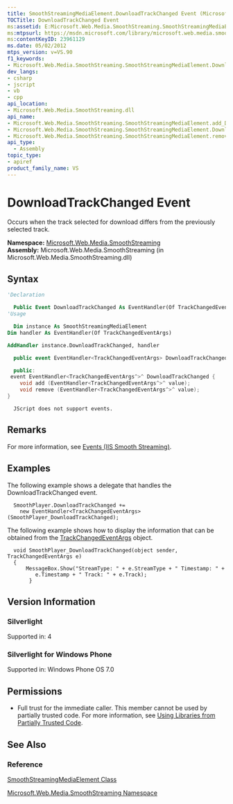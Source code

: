 ```yaml
---
title: SmoothStreamingMediaElement.DownloadTrackChanged Event (Microsoft.Web.Media.SmoothStreaming)
TOCTitle: DownloadTrackChanged Event
ms:assetid: E:Microsoft.Web.Media.SmoothStreaming.SmoothStreamingMediaElement.DownloadTrackChanged
ms:mtpsurl: https://msdn.microsoft.com/library/microsoft.web.media.smoothstreaming.smoothstreamingmediaelement.downloadtrackchanged(v=VS.90)
ms:contentKeyID: 23961129
ms.date: 05/02/2012
mtps_version: v=VS.90
f1_keywords:
- Microsoft.Web.Media.SmoothStreaming.SmoothStreamingMediaElement.DownloadTrackChanged
dev_langs:
- csharp
- jscript
- vb
- cpp
api_location:
- Microsoft.Web.Media.SmoothStreaming.dll
api_name:
- Microsoft.Web.Media.SmoothStreaming.SmoothStreamingMediaElement.add_DownloadTrackChanged
- Microsoft.Web.Media.SmoothStreaming.SmoothStreamingMediaElement.DownloadTrackChanged
- Microsoft.Web.Media.SmoothStreaming.SmoothStreamingMediaElement.remove_DownloadTrackChanged
api_type:
  - Assembly
topic_type:
- apiref
product_family_name: VS
---
```


# DownloadTrackChanged Event

Occurs when the track selected for download differs from the previously selected track.

**Namespace:**  [Microsoft.Web.Media.SmoothStreaming](microsoft-web-media-smoothstreaming-namespace_1.md)  
**Assembly:**  Microsoft.Web.Media.SmoothStreaming (in Microsoft.Web.Media.SmoothStreaming.dll)

## Syntax

```vb
'Declaration

  Public Event DownloadTrackChanged As EventHandler(Of TrackChangedEventArgs)
'Usage

  Dim instance As SmoothStreamingMediaElement
Dim handler As EventHandler(Of TrackChangedEventArgs)

AddHandler instance.DownloadTrackChanged, handler
```

```csharp
  public event EventHandler<TrackChangedEventArgs> DownloadTrackChanged
```

```cpp
  public:
 event EventHandler<TrackChangedEventArgs^>^ DownloadTrackChanged {
    void add (EventHandler<TrackChangedEventArgs^>^ value);
    void remove (EventHandler<TrackChangedEventArgs^>^ value);
}
```

```jscript
  JScript does not support events.
```

## Remarks

For more information, see [Events (IIS Smooth Streaming)](events.md).

## Examples

The following example shows a delegate that handles the DownloadTrackChanged event.

```
  SmoothPlayer.DownloadTrackChanged +=
    new EventHandler<TrackChangedEventArgs>(SmoothPlayer_DownloadTrackChanged);
```

The following example shows how to display the information that can be obtained from the [TrackChangedEventArgs](trackchangedeventargs-class-microsoft-web-media-smoothstreaming_1.md) object.

```
  void SmoothPlayer_DownloadTrackChanged(object sender, TrackChangedEventArgs e)
  {
      MessageBox.Show("StreamType: " + e.StreamType + " Timestamp: " +
         e.Timestamp + " Track: " + e.Track);
       }
```

## Version Information

### Silverlight

Supported in: 4  

### Silverlight for Windows Phone

Supported in: Windows Phone OS 7.0  

## Permissions

  - Full trust for the immediate caller. This member cannot be used by partially trusted code. For more information, see [Using Libraries from Partially Trusted Code](https://msdn.microsoft.com/library/8skskf63).

## See Also

### Reference

[SmoothStreamingMediaElement Class](smoothstreamingmediaelement-class-microsoft-web-media-smoothstreaming_1.md)

[Microsoft.Web.Media.SmoothStreaming Namespace](microsoft-web-media-smoothstreaming-namespace_1.md)
